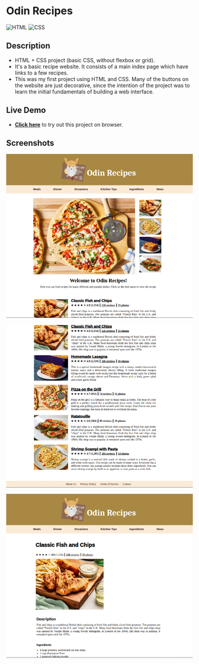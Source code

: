 # Odin Recipes

![HTML](https://img.shields.io/badge/HTML-E34F26?style=for-the-badge&logo=html5&logoColor=white)
![CSS](https://img.shields.io/badge/CSS-663399?style=for-the-badge&logo=css&logoColor=white)

## Description

- HTML + CSS project (basic CSS, without flexbox or grid).
- It's a basic recipe website. It consists of a main index page which have links to a few recipes.
- This was my first project using HTML and CSS. Many of the buttons on the website are just decorative, since the intention of the project was to learn the initial fundamentals of building a web interface.

## Live Demo

- **[Click here](https://pedroasb.github.io/odin-foundations/odin-recipes/)** to try out this project on browser.

## Screenshots

![Screenshot of Homepage 1](./screenshots/homepage-1.png)

![Screenshot of Homepage 2](./screenshots/homepage-2.png)

![Screenshot of Fish and Chips Page](./screenshots/fish-and-chips-page.png)